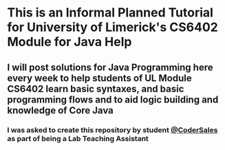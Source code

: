 # This is an Informal Planned Tutorial for University of Limerick's CS6402 Module for Java Help

## I will post solutions for Java Programming here every week to help students of UL Module CS6402 learn basic syntaxes, and basic programming flows and to aid logic building and knowledge of Core Java
### I was asked to create this repository by student [@CoderSales](https://github.com/CoderSales) as part of being a Lab Teaching Assistant
